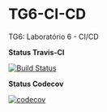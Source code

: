 # TG6-CI-CD
TG6: Laboratório 6 - CI/CD

**Status Travis-CI**

[![Build Status](https://app.travis-ci.com/JoaoRizotto/TG6-CI-CD.svg?branch=main)](https://app.travis-ci.com/JoaoRizotto/TG6-CI-CD)

**Status Codecov**

[![codecov](https://codecov.io/gh/JoaoRizotto/TG6-CI-CD/branch/main/graph/badge.svg?token=PM40MO370Q)](https://codecov.io/gh/JoaoRizotto/TG6-CI-CD)